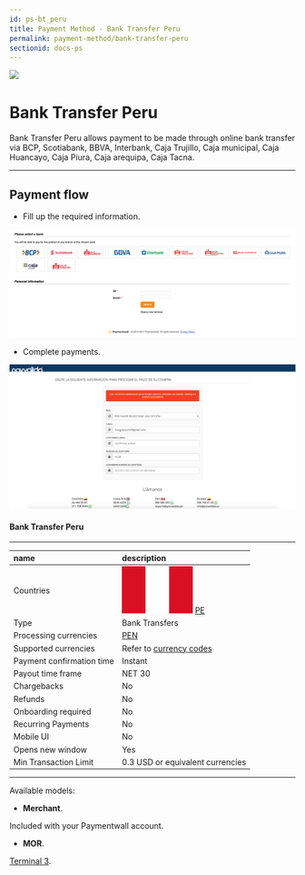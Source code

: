 ```yaml
---
id: ps-bt_peru
title: Payment Method - Bank Transfer Peru
permalink: payment-method/bank-transfer-peru
sectionid: docs-ps
---
```


<div class="docs-ps-header">
    <div class="docs-ps-logo">
        <img src="https://api.paymentwall.com/images/ps_logos/pm_btperu.png">
    </div>
    <h1>Bank Transfer Peru</h1>
</div>

<div class="docs-ps-body" markdown="1">

<div class="docs-ps-instructions" markdown="1">

Bank Transfer Peru allows payment to be made through online bank transfer via BCP, Scotiabank, BBVA, Interbank, Caja Trujillo, Caja municipal, Caja Huancayo, Caja Piura, Caja arequipa, Caja Tacna.

*** 

## Payment flow

* Fill up the required information.

<div class="docs-img">
    <img src="/textures/pic/payment-system/bank-transfer/bt-peru/bt_peru_preset.png">
</div>

* Complete payments.

<div class="docs-img">
    <img src="/textures/pic/payment-system/bank-transfer/bt-peru/bt_peru_checkout.png">
</div>

</div>

<div class="docs-ps-attributes" markdown="1">
<div class="docs-ps-attributes-body" markdown="1">

#### Bank Transfer Peru

***

|name|description|
|:--|:--|
|Countries| <img class="flags" src="/textures/pic/flags/south_america/peru.png"> [PE](https://en.wikipedia.org/wiki/Peru)|
|Type|Bank Transfers|
|Processing currencies|[PEN](https://en.wikipedia.org/wiki/Peruvian_sol)|
|Supported currencies| Refer to [currency codes](/reference/currencies)|
|Payment confirmation time|Instant|
|Payout time frame| NET 30|
|Chargebacks|No|
|Refunds|No|
|Onboarding required|No|
|Recurring Payments|No|
|Mobile UI|No|
|Opens new window|Yes|
|Min Transaction Limit|0.3 USD or equivalent currencies|

***

Available models:

* **Merchant**. 

Included with your Paymentwall account.

* **MOR**. 

[Terminal 3](https://www.terminal3.com/).

</div>
</div>

</div>